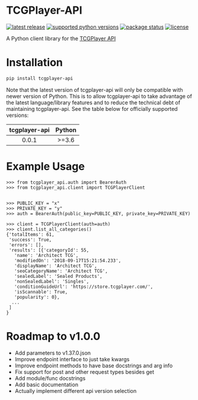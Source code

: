 TCGPlayer-API
======================================== 
<a href="https://pypi.org/project/tcgplayer-api/"><img src="https://img.shields.io/pypi/v/tcgplayer-api?style=for-the-badge" alt="latest release" /></a>
<a href="https://pypi.org/project/tcgplayer-api/"><img src="https://img.shields.io/pypi/pyversions/tcgplayer-api?style=for-the-badge" alt="supported python versions" /></a>
<a href="https://pypi.org/project/tcgplayer-api/"><img src="https://img.shields.io/pypi/status/tcgplayer-api?style=for-the-badge" alt="package status" /></a>
<a href="https://github.com/ZaxR/tcgplayer-api-client-python/blob/master/LICENSE"><img src="https://img.shields.io/pypi/l/tcgplayer-api?style=for-the-badge" alt="license" /></a>

A Python client library for the [TCGPlayer API](https://docs.tcgplayer.com/docs)


Installation
=============

```bash
pip install tcgplayer-api
```

Note that the latest version of tcgplayer-api will only be compatible with newer version of Python. This is to allow tcgplayer-api to take advantage of the latest language/library features and to reduce the technical debt of maintaining tcgplayer-api. See the table below for officially supported versions:

| tcgplayer-api | Python |
|:-------------:|:------:|
|     0.0.1     |  >=3.6 |


Example Usage
==============

```
>>> from tcgplayer_api.auth import BearerAuth
>>> from tcgplayer_api.client import TCGPlayerClient


>>> PUBLIC_KEY = "x"
>>> PRIVATE_KEY = "y"
>>> auth = BearerAuth(public_key=PUBLIC_KEY, private_key=PRIVATE_KEY)

>>> client = TCGPlayerClient(auth=auth)
>>> client.list_all_categories()
{'totalItems': 61,
 'success': True,
 'errors': [],
 'results': [{'categoryId': 55,
   'name': 'Architect TCG',
   'modifiedOn': '2018-09-17T15:21:54.233',
   'displayName': 'Architect TCG',
   'seoCategoryName': 'Architect TCG',
   'sealedLabel': 'Sealed Products',
   'nonSealedLabel': 'Singles',
   'conditionGuideUrl': 'https://store.tcgplayer.com/',
   'isScannable': True,
   'popularity': 0},
  ...
 ]
}
```

Roadmap to v1.0.0
==============
- Add parameters to v1.37.0.json
- Improve endpoint interface to just take kwargs
- Improve endpoint methods to have base docstrings and arg info
- Fix support for post and other request types besides get
- Add module/func docstrings
- Add basic documentation
- Actually implement different api version selection
